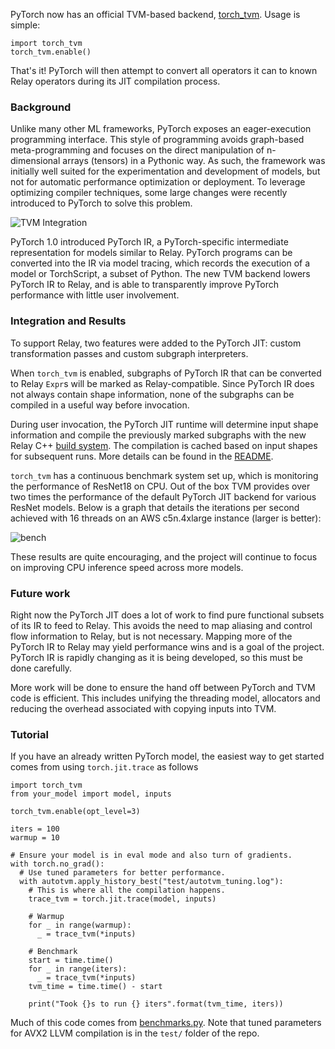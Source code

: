 PyTorch now has an official TVM-based backend, [torch_tvm](https://github.com/pytorch/tvm).  Usage is simple:

```
import torch_tvm
torch_tvm.enable()
```

That's it!  PyTorch will then attempt to convert all operators it can to known Relay operators during its JIT compilation process.

### Background

Unlike many other ML frameworks, PyTorch exposes an eager-execution programming interface.  This style of programming avoids graph-based meta-programming and focuses on the direct manipulation of n-dimensional arrays (tensors) in a Pythonic way.  As such, the framework was initially well suited for the experimentation and development of models, but not for automatic performance optimization or deployment.  To leverage optimizing compiler techniques, some large changes were recently introduced to PyTorch to solve this problem.

![TVM Integration](https://i.imgur.com/4XVHbJE.png)

PyTorch 1.0 introduced PyTorch IR, a PyTorch-specific intermediate representation for models similar to Relay.  PyTorch programs can be converted into the IR via model tracing, which records the execution of a model or TorchScript, a subset of Python.  The new TVM backend lowers PyTorch IR to Relay, and is able to transparently improve PyTorch performance with little user involvement.

### Integration and Results

To support Relay, two features were added to the PyTorch JIT: custom transformation passes and custom subgraph interpreters.

When `torch_tvm` is enabled, subgraphs of PyTorch IR that can be converted to Relay `Expr`s will be marked as Relay-compatible.  Since PyTorch IR does not always contain shape information, none of the subgraphs can be compiled in a useful way before invocation.

During user invocation, the PyTorch JIT runtime will determine input shape information and compile the previously marked subgraphs with the new Relay C++ [build system](https://github.com/pytorch/tvm/blob/master/torch_tvm/compiler.cpp#L226-L246).  The compilation is cached based on input shapes for subsequent runs.  More details can be found in the [README](https://github.com/pytorch/tvm/blob/master/README.md).

`torch_tvm` has a continuous benchmark system set up, which is monitoring the performance of ResNet18 on CPU.
Out of the box TVM provides over two times the performance of the default PyTorch JIT backend for various ResNet models.
Below is a graph that details the iterations per second achieved with 16 threads on an AWS c5n.4xlarge instance (larger is better):

![bench](https://i.imgur.com/KfJ7oas.png)

These results are quite encouraging, and the project will continue to focus on improving CPU inference speed across more models.

### Future work

Right now the PyTorch JIT does a lot of work to find pure functional subsets of its IR to feed to Relay.  This avoids the need to map aliasing and control flow information to Relay, but is not necessary.  Mapping more of the PyTorch IR to Relay may yield performance wins and is a goal of the project.  PyTorch IR is rapidly changing as it is being developed, so this must be done carefully.

More work will be done to ensure the hand off between PyTorch and TVM code is efficient.  This includes unifying the threading model, allocators and reducing the overhead associated with copying inputs into TVM.

### Tutorial

If you have an already written PyTorch model, the easiest way to get started comes from using `torch.jit.trace` as follows

```
import torch_tvm
from your_model import model, inputs

torch_tvm.enable(opt_level=3)

iters = 100
warmup = 10

# Ensure your model is in eval mode and also turn of gradients.
with torch.no_grad():
  # Use tuned parameters for better performance.
  with autotvm.apply_history_best("test/autotvm_tuning.log"):
    # This is where all the compilation happens.
    trace_tvm = torch.jit.trace(model, inputs)
    
    # Warmup
    for _ in range(warmup):
      _ = trace_tvm(*inputs)

    # Benchmark
    start = time.time()
    for _ in range(iters):
      _ = trace_tvm(*inputs)
    tvm_time = time.time() - start
    
    print("Took {}s to run {} iters".format(tvm_time, iters))
```

Much of this code comes from [benchmarks.py](https://github.com/pytorch/tvm/blob/master/test/benchmarks.py).  Note that tuned parameters for AVX2 LLVM compilation is in the `test/` folder of the repo.

